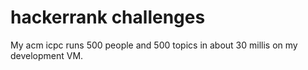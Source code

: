 # hackerrank challenges

My acm icpc runs 500 people and 500 topics in about 30 millis on my development VM.


